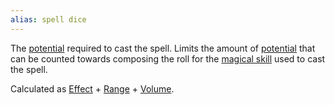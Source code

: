 ```yaml
---
alias: spell dice
---
```

   
The [potential](../../Rolling%20Dice/Potential.md) required to cast the spell. Limits the amount of [potential](../../Rolling%20Dice/Potential.md) that can be counted towards composing the roll for the [magical skill](../../Skills/Magical%20Skills.md) used to cast the spell.   
   
Calculated as [Effect](../../Magic/Components/Effect.md) + [Range](../../Magic/Components/Range.md) + [Volume](../../Magic/Components/Volume.md).